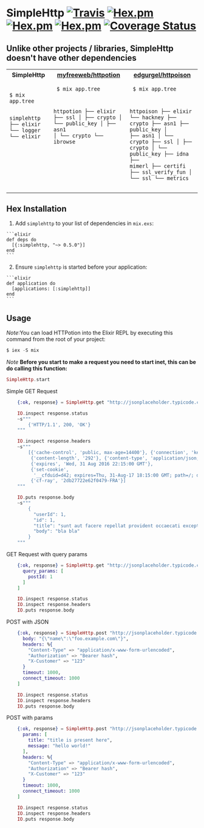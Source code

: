 # SimpleHttp [![Travis](https://travis-ci.org/alexandrubagu/simplehttp.svg)](https://travis-ci.org/alexandrubagu/simplehttp) [![Hex.pm](https://img.shields.io/hexpm/v/simplehttp.svg?maxAge=2592000)](https://hex.pm/packages/simplehttp) [![Hex.pm](https://img.shields.io/hexpm/dt/simplehttp.svg?maxAge=2592000)](https://hex.pm/packages/simplehttp) [![Hex.pm](https://img.shields.io/hexpm/l/simplehttp.svg?maxAge=2592000)](https://hex.pm/packages/simplehttp) [![Coverage Status](https://coveralls.io/repos/github/alexandrubagu/simplehttp/badge.svg?branch=master)](https://coveralls.io/github/alexandrubagu/simplehttp?branch=master)

## Unlike other projects / libraries, SimpleHttp doesn't have other dependencies

<table>
  <tbody>
    <tr>
      <th>SimpleHttp</th>
      <th> <a href="https://github.com/myfreeweb/httpotion">myfreeweb/httpotion</a> </th>
      <th> <a href="https://github.com/edgurgel/httpoison">edgurgel/httpoison</a> </th>
    </tr>
    <tr>
      <td valign="top">
	<pre class="vicinity rich-diff-level-zero">
	   <code class="rich-diff-level-one">
$ mix app.tree      

simplehttp
├── elixir
└── logger
    └── elixir
	   </code>
        </pre> 
      </td>
      <td valign="top">
	<pre class="vicinity rich-diff-level-zero">
	   <code class="rich-diff-level-one">
$ mix app.tree      

httpotion
├── elixir
├── ssl
│   ├── crypto
│   └── public_key
│       ├── asn1
│       └── crypto
└── ibrowse
	   </code>
        </pre> 
      </td>
      <td valign="top">
	<pre class="vicinity rich-diff-level-zero">
	   <code class="rich-diff-level-one">
$ mix app.tree      

httpoison
├── elixir
└── hackney
    ├── crypto
    ├── asn1
    ├── public_key
    │   ├── asn1
    │   └── crypto
    ├── ssl
    │   ├── crypto
    │   └── public_key
    ├── idna
    ├── mimerl
    ├── certifi
    ├── ssl_verify_fun
    │   └── ssl
    └── metrics
	   </code>
        </pre> 
      </td>
    </tr>
  </tbody>
</table>

## Hex Installation 

  1. Add `simplehttp` to your list of dependencies in `mix.exs`:

    ```elixir
    def deps do
      [{:simplehttp, "~> 0.5.0"}]
    end
    ```

  2. Ensure `simplehttp` is started before your application:

    ```elixir
    def application do
      [applications: [:simplehttp]]
    end
    ```

## Usage

*Note*:You can load HTTPotion into the Elixir REPL by executing this command from the root of your project:

```elixir
$ iex -S mix
```

*Note* **Before you start to make a request you need to start inet, this can be do calling this function:**

```elixir
SimpleHttp.start
```

Simple GET Request
```elixir
    {:ok, response} = SimpleHttp.get "http://jsonplaceholder.typicode.com/posts/1"

    IO.inspect response.status 
    ~s"""
        {'HTTP/1.1', 200, 'OK'}
    """

    IO.inspect response.headers
    ~s"""
   		[{'cache-control', 'public, max-age=14400'}, {'connection', 'keep-alive'},
		 {'content-length', '292'}, {'content-type', 'application/json; charset=utf-8'},
		 {'expires', 'Wed, 31 Aug 2016 22:15:00 GMT'},
		 {'set-cookie',
		  '__cfduid=d42; expires=Thu, 31-Aug-17 18:15:00 GMT; path=/; domain=.typicode.com; HttpOnly'},
		 {'cf-ray', '2db27722e62f0479-FRA'}] 
    """   

    IO.puts response.body
	~s"""
		{
		  "userId": 1,
		  "id": 1,
		  "title": "sunt aut facere repellat provident occaecati excepturi optio reprehenderit",
		  "body": "bla bla"
		}
	"""

```

GET Request with query params
```elixir
    {:ok, response} = SimpleHttp.get "http://jsonplaceholder.typicode.com/posts/1", [
      query_params: [
        postId: 1
      ]
    ]

    IO.inspect response.status 
    IO.inspect response.headers
    IO.puts response.body
```

POST with JSON
```elixir
    {:ok, response} = SimpleHttp.post "http://jsonplaceholder.typicode.com/posts", [
      body: "{\"name\":\"foo.example.com\"}",
      headers: %{
        "Content-Type" => "application/x-www-form-urlencoded",
        "Authorization" => "Bearer hash",
        "X-Customer" => "123"
      }
      timeout: 1000,
      connect_timeout: 1000
    ]

    IO.inspect response.status 
    IO.inspect response.headers
    IO.puts response.body
```

POST with params
```elixir
    {:ok, response} = SimpleHttp.post "http://jsonplaceholder.typicode.com/posts", [
      params: [
        title: "title is present here",
        message: "hello world!"
      ],
      headers: %{
        "Content-Type" => "application/x-www-form-urlencoded",
        "Authorization" => "Bearer hash",
        "X-Customer" => "123"
      }
      timeout: 1000,
      connect_timeout: 1000
    ]

    IO.inspect response.status 
    IO.inspect response.headers
    IO.puts response.body
```

